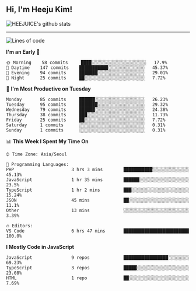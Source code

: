 ## Hi, I'm Heeju Kim!

![HEEJUICE's github stats](https://github-readme-stats.vercel.app/api?username=HEEJUICE&show_icons=true)

---
<!--START_SECTION:waka-->
![Lines of code](https://img.shields.io/badge/From%20Hello%20World%20I%27ve%20Written-17.0%20million%20lines%20of%20code-blue)

**I'm an Early 🐤** 

```text
🌞 Morning    58 commits     ████░░░░░░░░░░░░░░░░░░░░░   17.9% 
🌆 Daytime    147 commits    ███████████░░░░░░░░░░░░░░   45.37% 
🌃 Evening    94 commits     ███████░░░░░░░░░░░░░░░░░░   29.01% 
🌙 Night      25 commits     ██░░░░░░░░░░░░░░░░░░░░░░░   7.72%

```
📅 **I'm Most Productive on Tuesday** 

```text
Monday       85 commits     ██████░░░░░░░░░░░░░░░░░░░   26.23% 
Tuesday      95 commits     ███████░░░░░░░░░░░░░░░░░░   29.32% 
Wednesday    79 commits     ██████░░░░░░░░░░░░░░░░░░░   24.38% 
Thursday     38 commits     ███░░░░░░░░░░░░░░░░░░░░░░   11.73% 
Friday       25 commits     ██░░░░░░░░░░░░░░░░░░░░░░░   7.72% 
Saturday     1 commits      ░░░░░░░░░░░░░░░░░░░░░░░░░   0.31% 
Sunday       1 commits      ░░░░░░░░░░░░░░░░░░░░░░░░░   0.31%

```


📊 **This Week I Spent My Time On** 

```text
⌚︎ Time Zone: Asia/Seoul

💬 Programming Languages: 
PHP                      3 hrs 3 mins        ███████████░░░░░░░░░░░░░░   45.13% 
JavaScript               1 hr 35 mins        ██████░░░░░░░░░░░░░░░░░░░   23.5% 
TypeScript               1 hr 2 mins         ███░░░░░░░░░░░░░░░░░░░░░░   15.24% 
JSON                     45 mins             ██░░░░░░░░░░░░░░░░░░░░░░░   11.1% 
Other                    13 mins             ░░░░░░░░░░░░░░░░░░░░░░░░░   3.39%

🔥 Editors: 
VS Code                  6 hrs 47 mins       █████████████████████████   100.0%

```

**I Mostly Code in JavaScript** 

```text
JavaScript               9 repos             █████████████████░░░░░░░░   69.23% 
TypeScript               3 repos             █████░░░░░░░░░░░░░░░░░░░░   23.08% 
HTML                     1 repo              ██░░░░░░░░░░░░░░░░░░░░░░░   7.69%

```



<!--END_SECTION:waka-->
